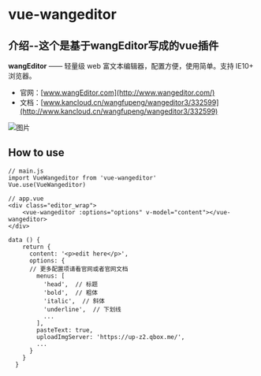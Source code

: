 # vue-wangeditor


## 介绍--这个是基于**wangEditor**写成的vue插件

**wangEditor** —— 轻量级 web 富文本编辑器，配置方便，使用简单。支持 IE10+ 浏览器。

- 官网：[www.wangEditor.com](http://www.wangeditor.com/)
- 文档：[www.kancloud.cn/wangfupeng/wangeditor3/332599](http://www.kancloud.cn/wangfupeng/wangeditor3/332599)

![图片](http://images2015.cnblogs.com/blog/138012/201705/138012-20170530202905633-1840158981.png)


## How to use

```
// main.js
import VueWangeditor from 'vue-wangeditor'
Vue.use(VueWangeditor)
```
```
// app.vue
<div class="editor_wrap">
    <vue-wangeditor :options="options" v-model="content"></vue-wangeditor>
</div>

data () {
    return {
      content: '<p>edit here</p>',
      options: {
      // 更多配置项请看官网或者官网文档
        menus: [
          'head',  // 标题
          'bold',  // 粗体
          'italic',  // 斜体
          'underline',  // 下划线
          ...
        ],
        pasteText: true,
        uploadImgServer: 'https://up-z2.qbox.me/',
        ...
      }
    }
  }
```


